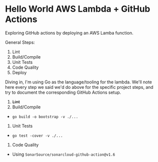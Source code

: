 # Hello World AWS Lambda + GitHub Actions

Exploring GitHub actions by deploying an AWS Lamba function.

General Steps:

1. Lint
1. Build/Compile
1. Unit Tests
1. Code Quality
1. Deploy


Diving in, I'm using Go as the language/tooling for the lambda. We'll note here
every step we said we'd do above for the specific project steps, and try to document
the corresponding GitHub Actions setup.

1. ~~Lint~~
1. Build/Compile
  - `go build -o bootstrap -v ./...`
1. Unit Tests
  - `go test -cover -v ./...`
1. Code Quality
  - Using `SonarSource/sonarcloud-github-action@v1.6`
